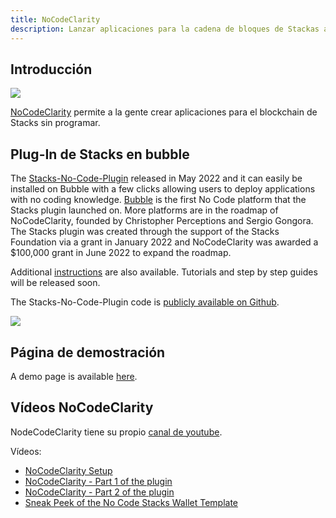 ```yaml
---
title: NoCodeClarity
description: Lanzar aplicaciones para la cadena de bloques de Stackas a través de plataformas sin código como Bubble.
---
```


## Introducción

![](https://d1muf25xaso8hp.cloudfront.net/https%3A%2F%2Fs3.amazonaws.com%2Fappforest_uf%2Ff1653407713550x759333524803365600%2FLogo%2520of%2520NoCodeClarity.png?w=179&h=84&auto=compress&dpr=1&fit=max)

[NoCodeClarity](https://nocodeclarity.com) permite a la gente crear aplicaciones para el blockchain de Stacks sin programar.

## Plug-In de Stacks en bubble

The [Stacks-No-Code-Plugin](https://bubble.io/plugin/the-stacks-plug-in-1645467277638x949839693014368300) released in May 2022 and it can easily be installed on Bubble with a few clicks allowing users to deploy applications with no coding knowledge. [Bubble](https://bubble.io/blog/explaining-bubble-to-investors/) is the first No Code platform that the Stacks plugin launched on. More platforms are in the roadmap of NoCodeClarity, founded by Christopher Perceptions and Sergio Gongora. The Stacks plugin was created through the support of the Stacks Foundation via a grant in January 2022 and NoCodeClarity was awarded a $100,000 grant in June 2022 to expand the roadmap.

Additional [instructions](https://s3.amazonaws.com/appforest_uf/f1654202471526x991633667675927800/Instructions%20v2.docx.pdf) are also available. Tutorials and step by step guides will be released soon.

The Stacks-No-Code-Plugin code is [publicly available on Github](https://github.com/nocodeclarity/Stacks-No-Code-Plugin).

![](/img/bubble-stacks-plugin.png)

## Página de demostración

A demo page is available [here](https://test-stacks-plugin.bubbleapps.io/version-test).

## Vídeos NoCodeClarity

NodeCodeClarity tiene su propio [canal de youtube](https://www.youtube.com/channel/UC9Ep0VQ-GQ-yDzt-wmIElRA).

Vídeos:

* [NoCodeClarity Setup](https://www.youtube.com/watch?v=WanXlpBGl0w)
* [NoCodeClarity - Part 1 of the plugin](https://www.youtube.com/watch?v=o6d3hrzNqVI&t=248s)
* [NoCodeClarity - Part 2 of the plugin](https://www.youtube.com/watch?v=0rzMdsrRg80)
* [Sneak Peek of the No Code Stacks Wallet Template](https://www.youtube.com/watch?v=Xe6Yv0rF6XM)